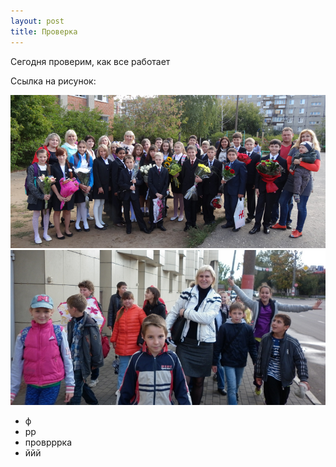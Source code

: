 ```yaml
---
layout: post
title: Проверка
---
```


Сегодня проверим, как все работает

Ссылка на рисунок:

[![](/images/title/1sent.jpg)](/images/title/1sent.jpg)
[![](/images/title/pohod.jpg)](/images/title/pohod.jpg)

* ф
* рр
* проврррка
* ййй

